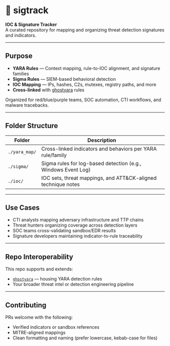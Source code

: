 # 📡 sigtrack

**IOC & Signature Tracker**  
A curated repository for mapping and organizing threat detection signatures and indicators.

---

## Purpose

- **YARA Rules** — Context mapping, rule-to-IOC alignment, and signature families  
- **Sigma Rules** — SIEM-based behavioral detection  
- **IOC Mapping** — IPs, hashes, C2s, mutexes, registry paths, and more  
- **Cross-linked** with [ghostyara](https://github.com/Sab0x1D/ghostyara) rules

Organized for red/blue/purple teams, SOC automation, CTI workflows, and malware tracebacks.

---

## Folder Structure

| Folder      | Description                                                     |
|-------------|-----------------------------------------------------------------|
| `./yara_map/` | Cross-linked indicators and behaviors per YARA rule/family     |
| `./sigma/`    | Sigma rules for log-based detection (e.g., Windows Event Log)  |
| `./ioc/`      | IOC sets, threat mappings, and ATT&CK-aligned technique notes  |

---

## Use Cases

- CTI analysts mapping adversary infrastructure and TTP chains  
- Threat hunters organizing coverage across detection layers  
- SOC teams cross-validating sandbox/EDR results  
- Signature developers maintaining indicator-to-rule traceability

---

## Repo Interoperability

This repo supports and extends:
- [`ghostyara`](https://github.com/Sab0x1D/ghostyara) — housing YARA detection rules
- Your broader threat intel or detection engineering pipeline

---

## Contributing

PRs welcome with the following:
- Verified indicators or sandbox references
- MITRE-aligned mappings
- Clean formatting and naming (prefer lowercase, kebab-case for files)

